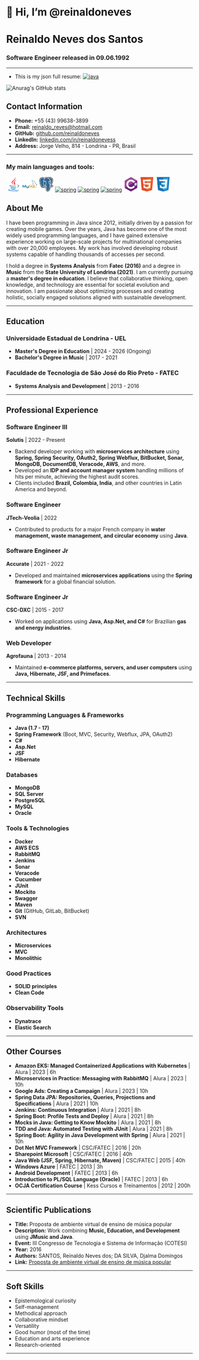 #  👋 Hi, I’m @reinaldoneves
# Reinaldo Neves dos Santos  
### **Software Engineer**  released in 09.06.1992

---
- This is my json full resume: 
<a href="https://github.com/reinaldoneves/resume/blob/main/devResumeReinaldoNevesDosSantos.json" target="_blank" rel="noreferrer"><img src="https://www.svgrepo.com/show/134651/resume.svg" alt="java" width="40" height="40"/></a>


![Anurag's GitHub stats](https://github-readme-stats.vercel.app/api?username=reinaldoneves&show_icons=true&theme=radical)

## **Contact Information**  
- **Phone:** +55 (43) 99638-3899  
- **Email:** reinaldo_reves@hotmail.com  
- **GitHub:** [github.com/reinaldoneves](https://github.com/reinaldoneves)  
- **LinkedIn:** [linkedin.com/in/reinaldonevess](https://www.linkedin.com/in/reinaldonevess)  
- **Address:** Jorge Velho, 814 - Londrina - PR, Brasil  

---
<h3 align="left">My main languages and tools:</h3>
<p align="left"> 
<a href="https://www.java.com" target="_blank" rel="noreferrer"><img src="https://raw.githubusercontent.com/devicons/devicon/master/icons/java/java-original.svg" alt="java" width="40" height="40"/></a>
<a href="https://www.mysql.com/" target="_blank" rel="noreferrer"> <img src="https://raw.githubusercontent.com/devicons/devicon/master/icons/mysql/mysql-original-wordmark.svg" alt="mysql" width="40" height="40"/></a>
<a href="https://www.postgresql.org/" target="_blank" rel="noreferrer"> <img src="https://raw.githubusercontent.com/devicons/devicon/master/icons/postgresql/postgresql-original.svg" alt="mysql" width="40" height="40"/></a> 
<a href="https://spring.io/" target="_blank" rel="noreferrer"> <img src="https://www.vectorlogo.zone/logos/springio/springio-icon.svg" alt="spring" width="40" height="40"/></a>
<a href="https://docs.spring.io/spring-framework/reference/web/webflux.html" target="_blank" rel="noreferrer"> <img src="https://developer.okta.com/assets-jekyll/blog/reactive-java/project-reactor-ad725390e026e8c38210d2059033a21cd92afaf4cfb7879965b4eafd4a6a69ca.png" alt="spring" width="40" height="40"/></a>
<a href="https://www.mongodb.com/pt-br" target="_blank" rel="noreferrer"> <img src="https://www.svgrepo.com/show/331488/mongodb.svg" alt="spring" width="40" height="40"/></a>
<a href="https://docs.microsoft.com/pt-br/dotnet/csharp/tour-of-csharp/" target="_blank" rel="noreferrer"><img src="https://raw.githubusercontent.com/devicons/devicon/master/icons/csharp/csharp-original.svg" alt="java" width="40" height="40"/></a>
<a href="https://www.w3schools.com/html/" target="_blank" rel="noreferrer"><img src="https://raw.githubusercontent.com/devicons/devicon/master/icons/html5/html5-original.svg" alt="java" width="40" height="40"/></a>
<a href="https://www.w3schools.com/css/" target="_blank" rel="noreferrer"><img src="https://raw.githubusercontent.com/devicons/devicon/master/icons/css3/css3-original.svg" alt="java" width="40" height="40"/></a>

## **About Me**  
I have been programming in Java since 2012, initially driven by a passion for creating mobile games. Over the years, Java has become one of the most widely used programming languages, and I have gained extensive experience working on large-scale projects for multinational companies with over 20,000 employees. My work has involved developing robust systems capable of handling thousands of accesses per second.

I hold a degree in **Systems Analysis** from **Fatec (2016)** and a degree in **Music** from the **State University of Londrina (2021)**. I am currently pursuing a **master's degree in education**. I believe that collaborative thinking, open knowledge, and technology are essential for societal evolution and innovation. I am passionate about optimizing processes and creating holistic, socially engaged solutions aligned with sustainable development.

---

## **Education**  

### **Universidade Estadual de Londrina - UEL**  
- **Master's Degree in Education** | 2024 - 2026 (Ongoing)  
- **Bachelor's Degree in Music** | 2017 - 2021  

### **Faculdade de Tecnologia de São José do Rio Preto - FATEC**  
- **Systems Analysis and Development** | 2013 - 2016  

---

## **Professional Experience**  

### **Software Engineer III**  
**Solutis** | 2022 - Present  
- Backend developer working with **microservices architecture** using **Spring, Spring Security, OAuth2, Spring Webflux, BitBucket, Sonar, MongoDB, DocumentDB, Veracode, AWS**, and more.  
- Developed an **IDP and account manager system** handling millions of hits per minute, achieving the highest audit scores.  
- Clients included **Brazil, Colombia, India**, and other countries in Latin America and beyond.  

### **Software Engineer**  
**JTech-Veolia** | 2022  
- Contributed to products for a major French company in **water management, waste management, and circular economy** using **Java**.  

### **Software Engineer Jr**  
**Accurate** | 2021 - 2022  
- Developed and maintained **microservices applications** using the **Spring framework** for a global financial solution.  

### **Software Engineer Jr**  
**CSC-DXC** | 2015 - 2017  
- Worked on applications using **Java, Asp.Net, and C#** for Brazilian **gas and energy industries**.  

### **Web Developer**  
**Agrofauna** | 2013 - 2014  
- Maintained **e-commerce platforms, servers, and user computers** using **Java, Hibernate, JSF, and Primefaces**.  

---

## **Technical Skills**  

### **Programming Languages & Frameworks**  
- **Java (1.7 - 17)**  
- **Spring Framework** (Boot, MVC, Security, Webflux, JPA, OAuth2)  
- **C#**  
- **Asp.Net**  
- **JSF**  
- **Hibernate**  

### **Databases**  
- **MongoDB**  
- **SQL Server**  
- **PostgreSQL**  
- **MySQL**  
- **Oracle**  

### **Tools & Technologies**  
- **Docker**  
- **AWS ECS**  
- **RabbitMQ**  
- **Jenkins**  
- **Sonar**  
- **Veracode**  
- **Cucumber**  
- **JUnit**  
- **Mockito**  
- **Swagger**  
- **Maven**  
- **Git** (GitHub, GitLab, BitBucket)  
- **SVN**  

### **Architectures**  
- **Microservices**  
- **MVC**  
- **Monolithic**  

### **Good Practices**  
- **SOLID principles**  
- **Clean Code**  

### **Observability Tools**  
- **Dynatrace**  
- **Elastic Search**  

---

## **Other Courses**  

- **Amazon EKS: Managed Containerized Applications with Kubernetes** | Alura | 2023 | 6h  
- **Microservices in Practice: Messaging with RabbitMQ** | Alura | 2023 | 10h  
- **Google Ads: Creating a Campaign** | Alura | 2023 | 10h  
- **Spring Data JPA: Repositories, Queries, Projections and Specifications** | Alura | 2021 | 10h  
- **Jenkins: Continuous Integration** | Alura | 2021 | 8h  
- **Spring Boot: Profile Tests and Deploy** | Alura | 2021 | 8h  
- **Mocks in Java: Getting to Know Mockito** | Alura | 2021 | 8h  
- **TDD and Java: Automated Testing with JUnit** | Alura | 2021 | 8h  
- **Spring Boot: Agility in Java Development with Spring** | Alura | 2021 | 10h  
- **Dot Net MVC Framework** | CSC/FATEC | 2016 | 20h  
- **Sharepoint Microsoft** | CSC/FATEC | 2016 | 40h  
- **Java Web (JSF, Spring, Hibernate, Maven)** | CSC/FATEC | 2015 | 40h  
- **Windows Azure** | FATEC | 2013 | 3h  
- **Android Development** | FATEC | 2013 | 6h  
- **Introduction to PL/SQL Language (Oracle)** | FATEC | 2013 | 6h  
- **OCJA Certification Course** | Kess Cursos e Treinamentos | 2012 | 200h  

---

## **Scientific Publications**  

- **Title:** Proposta de ambiente virtual de ensino de música popular  
- **Description:** Work combining **Music, Education, and Development** using **JMusic and Java**.  
- **Event:** III Congresso de Tecnologia e Sistema de Informação (COTESI)  
- **Year:** 2016  
- **Authors:** SANTOS, Reinaldo Neves dos; DA SILVA, Djalma Domingos  
- **Link:** [Proposta de ambiente virtual de ensino de música popular](https://www.academia.edu/26861835/Proposta_de_ambiente_virtual_de_ensino_de_m%C3%BAsica_popular)  

---

## **Soft Skills**  
- Epistemological curiosity  
- Self-management  
- Methodical approach  
- Collaborative mindset  
- Versatility  
- Good humor (most of the time)  
- Education and arts experience  
- Research-oriented  

---
